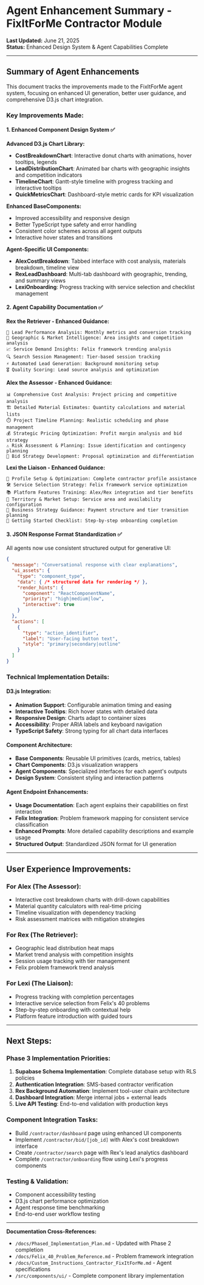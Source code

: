 # Agent Enhancement Summary - FixItForMe Contractor Module

**Last Updated:** June 21, 2025  
**Status:** Enhanced Design System & Agent Capabilities Complete

---

## Summary of Agent Enhancements

This document tracks the improvements made to the FixItForMe agent system, focusing on enhanced UI generation, better user guidance, and comprehensive D3.js chart integration.

### Key Improvements Made:

#### 1. **Enhanced Component Design System** ✅

**Advanced D3.js Chart Library:**
- **CostBreakdownChart**: Interactive donut charts with animations, hover tooltips, legends
- **LeadDistributionChart**: Animated bar charts with geographic insights and competition indicators  
- **TimelineChart**: Gantt-style timeline with progress tracking and interactive tooltips
- **QuickMetricsChart**: Dashboard-style metric cards for KPI visualization

**Enhanced BaseComponents:**
- Improved accessibility and responsive design
- Better TypeScript type safety and error handling
- Consistent color schemes across all agent outputs
- Interactive hover states and transitions

**Agent-Specific UI Components:**
- **AlexCostBreakdown**: Tabbed interface with cost analysis, materials breakdown, timeline view
- **RexLeadDashboard**: Multi-tab dashboard with geographic, trending, and summary views
- **LexiOnboarding**: Progress tracking with service selection and checklist management

#### 2. **Agent Capability Documentation** ✅

**Rex the Retriever - Enhanced Guidance:**
```
🎯 Lead Performance Analysis: Monthly metrics and conversion tracking
📍 Geographic & Market Intelligence: Area insights and competition analysis  
📈 Service Demand Insights: Felix framework trending analysis
🔍 Search Session Management: Tier-based session tracking
⚡ Automated Lead Generation: Background monitoring setup
🎖️ Quality Scoring: Lead source analysis and optimization
```

**Alex the Assessor - Enhanced Guidance:**
```
📊 Comprehensive Cost Analysis: Project pricing and competitive analysis
🏗️ Detailed Material Estimates: Quantity calculations and material lists
⏱️ Project Timeline Planning: Realistic scheduling and phase management  
💰 Strategic Pricing Optimization: Profit margin analysis and bid strategy
⚠️ Risk Assessment & Planning: Issue identification and contingency planning
🎯 Bid Strategy Development: Proposal optimization and differentiation
```

**Lexi the Liaison - Enhanced Guidance:**  
```
🎯 Profile Setup & Optimization: Complete contractor profile assistance
🛠️ Service Selection Strategy: Felix framework service optimization
📚 Platform Features Training: Alex/Rex integration and tier benefits
📍 Territory & Market Setup: Service area and availability configuration
💼 Business Strategy Guidance: Payment structure and tier transition planning
🚀 Getting Started Checklist: Step-by-step onboarding completion
```

#### 3. **JSON Response Format Standardization** ✅

All agents now use consistent structured output for generative UI:

```json
{
  "message": "Conversational response with clear explanations",
  "ui_assets": {
    "type": "component_type",
    "data": { /* structured data for rendering */ },
    "render_hints": {
      "component": "ReactComponentName", 
      "priority": "high|medium|low",
      "interactive": true
    }
  },
  "actions": [
    {
      "type": "action_identifier",
      "label": "User-facing button text", 
      "style": "primary|secondary|outline"
    }
  ]
}
```

### Technical Implementation Details:

#### **D3.js Integration:**
- **Animation Support**: Configurable animation timing and easing
- **Interactive Tooltips**: Rich hover states with detailed data
- **Responsive Design**: Charts adapt to container sizes
- **Accessibility**: Proper ARIA labels and keyboard navigation
- **TypeScript Safety**: Strong typing for all chart data interfaces

#### **Component Architecture:**
- **Base Components**: Reusable UI primitives (cards, metrics, tables)
- **Chart Components**: D3.js visualization wrappers  
- **Agent Components**: Specialized interfaces for each agent's outputs
- **Design System**: Consistent styling and interaction patterns

#### **Agent Endpoint Enhancements:**
- **Usage Documentation**: Each agent explains their capabilities on first interaction
- **Felix Integration**: Problem framework mapping for consistent service classification
- **Enhanced Prompts**: More detailed capability descriptions and example usage
- **Structured Output**: Standardized JSON format for UI generation

---

## User Experience Improvements:

### **For Alex (The Assessor):**
- Interactive cost breakdown charts with drill-down capabilities
- Material quantity calculators with real-time pricing
- Timeline visualization with dependency tracking
- Risk assessment matrices with mitigation strategies

### **For Rex (The Retriever):**  
- Geographic lead distribution heat maps
- Market trend analysis with competition insights
- Session usage tracking with tier management
- Felix problem framework trend analysis

### **For Lexi (The Liaison):**
- Progress tracking with completion percentages
- Interactive service selection from Felix's 40 problems
- Step-by-step onboarding with contextual help
- Platform feature introduction with guided tours

---

## Next Steps:

### **Phase 3 Implementation Priorities:**
1. **Supabase Schema Implementation**: Complete database setup with RLS policies
2. **Authentication Integration**: SMS-based contractor verification  
3. **Rex Background Automation**: Implement tool-user chain architecture
4. **Dashboard Integration**: Merge internal jobs + external leads
5. **Live API Testing**: End-to-end validation with production keys

### **Component Integration Tasks:**
- Build `/contractor/dashboard` page using enhanced UI components
- Implement `/contractor/bid/[job_id]` with Alex's cost breakdown interface
- Create `/contractor/search` page with Rex's lead analytics dashboard
- Complete `/contractor/onboarding` flow using Lexi's progress components

### **Testing & Validation:**
- Component accessibility testing
- D3.js chart performance optimization
- Agent response time benchmarking  
- End-to-end user workflow testing

---

**Documentation Cross-References:**
- `/docs/Phased_Implementation_Plan.md` - Updated with Phase 2 completion
- `/docs/Felix_40_Problem_Reference.md` - Problem framework integration
- `/docs/Custom_Instructions_Contractor_FixItForMe.md` - Agent specifications
- `/src/components/ui/` - Complete component library implementation
